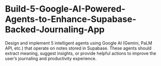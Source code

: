 # Build-5-Google-AI-Powered-Agents-to-Enhance-Supabase-Backed-Journaling-App
Design and implement 5 intelligent agents using Google AI (Gemini, PaLM API, etc.) that operate on notes stored in Supabase. These agents should extract meaning, suggest insights, or provide helpful actions to improve the user’s journaling and productivity experience.
